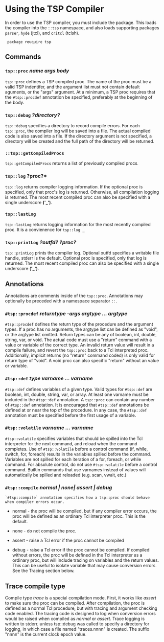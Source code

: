 # Using the TSP Compiler

In order to use the TSP compiler, you must include the package.  This loads the compiler
into the `::tsp` namespace, and also loads supporting packages `parser`, `hyde` (jtcl), and
`critcl` (tclsh).

     package reuquire tsp

## Commands 

### `tsp::proc` *name args body*

`tsp::proc` defines a TSP compiled proc.  The name of the proc must be a valid
TSP indentifer, and the argument list must not contain default aguments, or the
"args" argument.   At a minimum, a TSP proc requires that the `#tsp::procdef` 
annotation be specified, preferably at the beginning of the body.

### `tsp::debug` *?directory?*

`tsp::debug` specifies a directory to record compile errors.  For each `tsp::proc`, the compiler
log will be saved into a file.  The actual compiled code is also saved into a file.   If the
directory argument is not specified, a directory will be created and the full path of the directory
will be returned.


### `::tsp::getCompiledProcs`

`tsp::getCompiledProcs` returns a list of previously compiled procs.


### `tsp::log` ?proc?*

`tsp::log` returns compiler logging information.  If the optional proc is
specified, only that proc's log is returned.  Otherwise, all compilation logging
is returned.  The most recent compiled
proc can also be specified with a single underscore **('_')**.


### `tsp::lastLog` 

`tsp::lastLog` returns logging information for the most recently compiled proc.  It is
a convienence for `tsp::log _`


### `tsp::printLog` *?outfd? ?proc?*

`tsp::printLog` prints the compiler log.  Optional outfd specifies a writable file handle, stderr
is the default.  Optional proc is specified, only that log is returned.  The most recent compiled
proc can also be specified with a single underscore **('_')**.


## Annotations

Annotations are comments inside of the `tsp::proc`.   Annotations may optionally be preceded
with a namespace separator `::`.

### `#tsp::procdef` *returntype -args argtype ... argtype*

`#tsp::procdef` defines the return type of the procedure and the argument types.  If a
proc has no arguments, the argtype list can be defined as "void", or the argtype list
omitted.  Return types can be any of boolean, int, double, string, var, or void.  The actual
code must use a "return" command with a value or variable of the correct type.  An
invalid return value will result in a compile failure, and revert the `tsp::proc` back to
a Tcl interpreted proc.  Additionally, implicit returns (no "return" command coded) is only
valid for return type of "void".  A void proc can also specific "return" without an value or
variable.

### `#tsp::def` *type varname ... varname*

`#tsp::def` defines variables of a given type.  Valid types for `#tsp::def` are boolean,
int, double, string, var, or array.  At least one varname must be included in the `#tsp::def`
annotation.  A `tsp::proc` can contain any number of `#tsp::def` annotation.  It is encouraged that 
`#tsp::def` annotations be defined at or near the top of the procedure.  In any case, the `#tsp::def`
annotation must be specified before the first usage of a variable.

### `#tsp::volatile` *varname ... varname*

`#tsp::volatile` specifies variables that should be spilled into the Tcl interpreter for
the next command, and reload when the command completes.  Use of `#tsp::volatile` before a
control command (if, while, switch, for, foreach) results in the variables spilled before the
command.  Variables are not spilled for each iteration of a for, foreach, or while command.
For absolute control, do not use `#tsp::volatile` before a control command.  Builtin commands
that use varnames instead of values will automatically be spilled and reloaded (e.g. scan, 
vwait, etc.)


### `#tsp::compile` *normal | none| assert | debug*

    `#tsp::compile` annotation specifies how a tsp::proc should behave when compiler errors occur.

  * normal - the proc will be compiled, but if any compiler error occurs, the proc will
             be defined as an ordinary Tcl interpreter proc.  This is the default.

  * none - do not compile the proc.  

  * assert - raise a Tcl error if the proc cannot be compiled

  * debug - raise a Tcl error if the proc cannot be compiled.  If compiled without errors,
            the proc will be defined in the Tcl interpreter as a ordinary proc, but will
            include tracing on variables and the return values.  This can be useful to 
            isolate variable that may cause conversion errors.  See the Tracing section below.



## Trace compile type

Compile type *trace* is a special compilation mode. First, it works like *assert* to make sure the
proc can be compiled.  After compilation, the proc is defined as a normal Tcl procedure, but with
tracing and argument checking code enabled.  The tracing code is designed to log when conversion
errors would be raised when compiled as *normal* or *assert*.  Trace logging is written to stderr,
unless tsp::debug was called to specify a directory for logging, in which case a file named
"traces.nnnn" is created.  The suffix "nnnn" is the current clock epoch value.
